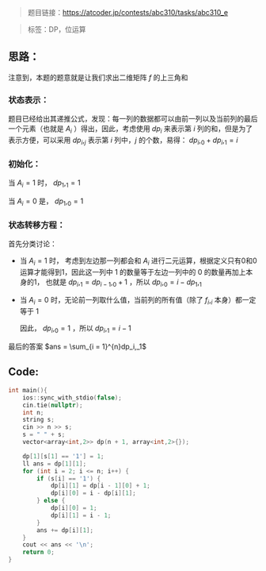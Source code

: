 > 题目链接：https://atcoder.jp/contests/abc310/tasks/abc310_e

> 标签：DP，位运算

## 思路：

注意到，本题的题意就是让我们求出二维矩阵 $f$ 的上三角和

### 状态表示：

题目已经给出其递推公式，发现：每一列的数据都可以由前一列以及当前列的最后一个元素（也就是 $A_i$ ）得出，因此，考虑使用 $dp_i$ 来表示第 $i$ 列的和，但是为了表示方便，可以采用 $dp_i,_j$ 表示第 $i$ 列中，$j$ 的个数，易得： $dp_i,_0 + dp_i,_1 = i$ 

### 初始化：

当 $A_i = 1$ 时， $dp_1,_1 = 1$

当 $A_i = 0$ 是， $dp_1,_0 = 1$

### 状态转移方程：

 首先分类讨论：

- 当 $A_i = 1$ 时， 考虑到左边那一列都会和 $A_i$ 进行二元运算，根据定义只有0和0运算才能得到1，因此这一列中 1 的数量等于左边一列中的 0 的数量再加上本身的1， 也就是 $dp_i,_1 = dp_{i - 1},_0 + 1$ ，所以 $dp_i,_0 = i - dp_1,_1$ 

- 当 $A_i = 0$ 时，无论前一列取什么值，当前列的所有值（除了 $f_i,_i$ 本身）都一定等于 1 

  因此， $dp_i,_0 = 1$ ，所以 $dp_i,_1 = i - 1$ 

最后的答案 $ans = \sum_{i = 1}^{n}dp_i,_1$ 

## Code:

```c++
int main(){
    ios::sync_with_stdio(false);
    cin.tie(nullptr);
    int n;
    string s;
    cin >> n >> s;
    s = " " + s;
    vector<array<int,2>> dp(n + 1, array<int,2>{});

    dp[1][s[1] == '1'] = 1;
    ll ans = dp[1][1];
    for (int i = 2; i <= n; i++) {
        if (s[i] == '1') {
            dp[i][1] = dp[i - 1][0] + 1;
            dp[i][0] = i - dp[i][1];
        } else {
            dp[i][0] = 1;
            dp[i][1] = i - 1;
        }
        ans += dp[i][1];
    }
    cout << ans << '\n';
    return 0;
}
```



